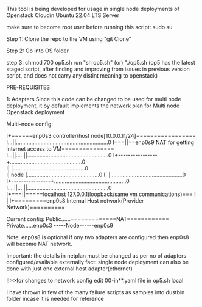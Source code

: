 This tool is being developed for usage in single node deployments of Openstack Cloudin Ubuntu 22.04 LTS Server

make sure to become root user before running this script:
sudo su

Step 1:
Clone the repo to the VM using "git Clone"

Step 2:
Go into OS folder

step 3:
chmod 700 op5.sh
run "sh op5.sh" (or) "./op5.sh
(op5 has the latest staged script, after finding and improving from issues in previous version script, and does not carry any distint meaning to openstack)

PRE-REQUISITES

1: Adapters
Since this code can be changed to be used for multi node deployment, it by default implements the network plan for Multi node Openstack deployment

Multi-node config:


I+======enp0s3 controller/host node[10.0.0.11/24]=================
I...||............................................................0
I===||==enp0s9 NAT for getting internet access to VM===============
I...||.....||.....................................................0
I+----------------+...............................................0           
I|                |...............................................0         
I|     node       |...............................................0
I|                |...............................................0         
I+----------------+...............................................0          
I....||....||.....................................................0                                                                      
I+===||=====localhost 127.0.0.1(loopback/same vm communications)===
I  |
I+=========enp0s8 Internal Host network(Provider Network)==========

Current config:
Public......=============NAT============
Private......enp0s3 -----Node------enp0s9


Note: enp0s8 is optional if ony two adapters are configured then enp0s8 will become NAT network.

Important: the details in netplan must be changed as per no of adapters configured/available externally
fact: single node deployment can also be done with just one external host adapter(ethernet)


!!>>for changes to network config edit 00-in**.yaml file in op5.sh local

I have thrown in few of the many failure scripts as samples into dustbin folder incase it is needed for reference
